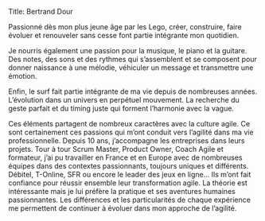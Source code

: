 Title: Bertrand Dour

Passionné dès mon plus jeune âge par les Lego, créer, construire, faire évoluer et renouveler sans cesse font partie intégrante mon quotidien.

Je nourris également une passion pour la musique, le piano et la guitare.
Des notes, des sons et des rythmes qui s’assemblent et se composent pour donner naissance à une mélodie, véhiculer un message et transmettre une émotion.

Enfin, le surf fait partie intégrante de ma vie depuis de nombreuses années.
L’évolution dans un univers en perpétuel mouvement.
La recherche du geste parfait et du timing juste qui forment l’harmonie avec la vague.

Ces éléments partagent de nombreux caractères avec la culture agile.
Ce sont certainement ces passions qui m’ont conduit vers l’agilité dans ma vie professionnelle.
Depuis 10 ans, j’accompagne les entreprises dans leurs projets.
Tour à tour Scrum Master, Product Owner, Coach Agile et formateur, j’ai pu travailler en France et en Europe avec de nombreuses équipes dans des contextes passionnants, toujours uniques et différents.
Débitel, T-Online, SFR ou encore le leader des jeux en ligne…
Ils m’ont fait confiance pour réussir ensemble leur transformation agile.
La théorie est intéressante mais je lui préfère la pratique et ses aventures humaines passionnantes.
Les différences et les particularités de chaque expérience me permettent de continuer à évoluer dans mon approche de l’agilité.

